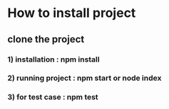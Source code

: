 # How to install project
## clone the project 
### 1) installation : npm install
### 2) running project : npm start or node index
### 3) for test case : npm test
